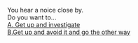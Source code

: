 
You hear a noice close by.   
  Do you want to...  
  [A. Get up and investigate](../noise-nearby/little-girl.md)   
  [B.Get up and avoid it and go the other way](../Hallway/hallway.md)
